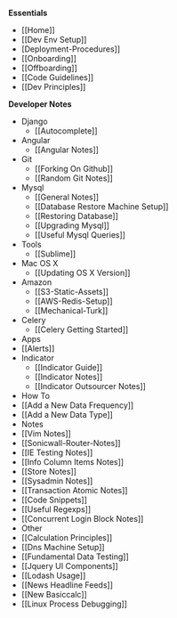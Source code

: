 **Essentials**
* [[Home]]
* [[Dev Env Setup]]
* [Deployment-Procedures]]
* [[Onboarding]]
* [[Offboarding]]
* [[Code Guidelines]]
* [[Dev Principles]]

**Developer Notes**
* Django
  * [[Autocomplete]]
* Angular
  * [[Angular Notes]]
* Git
  * [[Forking On Github]]
  * [[Random Git Notes]]
* Mysql
  * [[General Notes]]
  * [[Database Restore Machine Setup]]
  * [[Restoring Database]]
  * [[Upgrading Mysql]]
  * [[Useful Mysql Queries]]
* Tools
  * [[Sublime]]
* Mac OS X
  * [[Updating OS X Version]]
* Amazon
  * [[S3-Static-Assets]]
  * [[AWS-Redis-Setup]]
  * [[Mechanical-Turk]]
* Celery
  * [[Celery Getting Started]]
* Apps
 * [[Alerts]]
* Indicator
  * [[Indicator Guide]]
  * [[Indicator Notes]]
  * [[Indicator Outsourcer Notes]]
* How To
 * [[Add a New Data Frequency]]
 * [[Add a New Data Type]]
* Notes
 * [[Vim Notes]]
 * [[Sonicwall-Router-Notes]]
 * [[IE Testing Notes]]
 * [[Info Column Items Notes]]
 * [[Store Notes]]
 * [[Sysadmin Notes]]
 * [[Transaction Atomic Notes]]
 * [[Code Snippets]]
 * [[Useful Regexps]]
 * [[Concurrent Login Block Notes]]
* Other
 * [[Calculation Principles]]
 * [[Dns Machine Setup]]
 * [[Fundamental Data Testing]]
 * [[Jquery UI Components]]
 * [[Lodash Usage]]
 * [[News Headline Feeds]]
 * [[New Basiccalc]]
 * [[Linux Process Debugging]]

